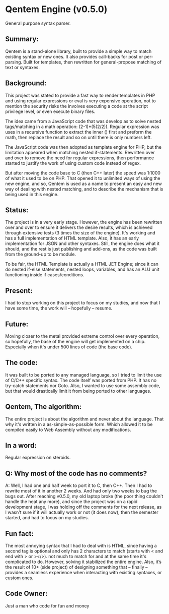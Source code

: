 # Qentem Engine (v0.5.0)
General purpose syntax parser.

## Summary:
Qentem is a stand-alone library, built to provide a simple way to match existing syntax or new ones. It also provides call-backs for post or per-parsing. Built for templates, then rewritten for general-propose matching of text or syntaxes.

## Background:
This project was stated to provide a fast way to render templates in PHP and using regular expressions or eval is very expensive operation, not to mention the security risks the involves executing a code at the script privilege level, or even execute binary files.

The idea came from a JavaScript code that was develop as to solve nested tags/matching in a math operation: (2-1)*(5(2/2)). Regular expression was uses in a recursive function to extract the inner () first and preform the math, then replace the result and so on until there is only numbers left.

The JavaScript code was then adopted as template engine for PHP, but the limitation appeared when matching nested if-statements. Rewritten over and over to remove the need for regular expressions, then performance started to justify the work of using custom code instead of regex.

But after moving the code base to C (then C++ later) the speed was 1:1000 of what it used to be on PHP. That opened it to unlimited ways of using the new engine, and so, Qentem is used as a name to present an easy and new way of dealing with nested matching, and to describe the mechanism that is being used in this engine.

## Status:
The project is in a very early stage. However, the engine has been rewritten over and over to ensure it delivers the desire results, which is achieved through extensive tests (3 times the size of the engine). It's working and has a full implementation of HTML template. Also, it has an early implementation for JSON and other syntaxes. Still, the engine does what it should, and the rest is just publishing and add-ons, as the code was built from the ground-up to be module.

To be fair, the HTML Template is actually a HTML JET Engine; since it can do nested if-else statements, nested loops, variables, and has an ALU unit functioning inside if cases/conditions.

## Present:
I had to stop working on this project to focus on my studies, and now that I have some time, the work will – hopefully – resume.

## Future:
Moving closer to the metal provided extreme control over every operation, so hopefully, the base of the engine will get implemented on a chip. Especially when it's under 500 lines of code (the base code).

## The code:
It was built to be ported to any managed language, so I tried to limit the use of C/C++ specific syntax. The code itself was ported from PHP. It has no try-catch statements nor Goto. Also, I wanted to use some assembly code, but that would drastically limit it from being ported to other languages.

## Qentem, The algorithm:
The entire project is about the algorithm and never about the language. That why it's written in a as-simple-as-possible form. Which allowed it to be compiled easily to Web Assembly without any modifications.

## In a word:
Regular expression on steroids.

## Q: Why most of the code has no comments?
A: Well, I had one and half week to port it to C, then C++. Then I had to rewrite most of it in another 2 weeks. And had only two weeks to bug the bugs out. After reaching v0.5.0, my old laptop broke (the poor thing couldn't handle the heat any more), and since the project was on a rapid development stage, I was holding off the comments for the next release, as I wasn't sure if it will actually work or not (it does now), then the semester started, and had to focus on my studies.

## Fun fact:
The most annoying syntax that I had to deal with is HTML, since having a second tag is optional and only has 2 characters to match (starts with < and end with > or ></>). not much to match for and at the same time it's complicated to do. However, solving it stabilized the entire engine. Also, it’s the result of 10+ (side project) of designing something that – finally – provides a seamless experience when interacting with existing syntaxes, or custom ones.

## Code Owner:
Just a man who code for fun and money
